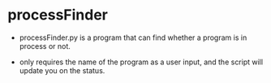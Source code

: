 # processFinder

* processFinder.py is a program that can find whether a program is in process or not.

* only requires the name of the program as a user input, and the script will update you on the status.
